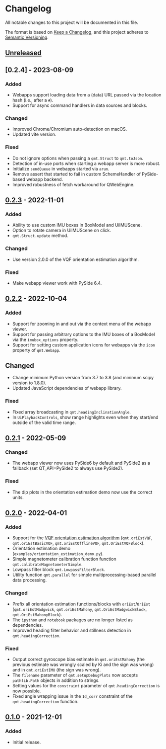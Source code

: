 <!--
SPDX-FileCopyrightText: 2021 Daniel Laidig <laidig@control.tu-berlin.de>

SPDX-License-Identifier: MIT

Sections:
### Added (for new features)
### Changed (for changes in existing functionality)
### Deprecated (for soon-to-be removed features)
### Removed (for now removed features)
### Fixed (for any bug fixes)
### Security (in case of vulnerabilities)
-->
# Changelog
All notable changes to this project will be documented in this file.

The format is based on [Keep a Changelog](https://keepachangelog.com/en/1.0.0/),
and this project adheres to [Semantic Versioning](https://semver.org/spec/v2.0.0.html).

## [Unreleased]

## [0.2.4] - 2023-08-09
### Added
- Webapps support loading data from a (data) URL passed via the location hash (i.e., after a `#`).
- Support for async command handlers in data sources and blocks.
### Changed
- Improved Chrome/Chromium auto-detection on macOS.
- Updated vite version.
### Fixed
- Do not ignore options when passing a `qmt.Struct` to `qmt.toJson`.
- Detection of in-use ports when starting a webapp server is more robust.
- Initialize `sendQueue` in webapps started via `arun`.
- Remove assert that started to fail in custom SchemeHandler of PySide-based webapp backend.
- Improved robustness of fetch workaround for QWebEngine.

## [0.2.3] - 2022-11-01
### Added
- Ability to use custom IMU boxes in BoxModel and UiIMUScene.
- Option to rotate camera in UiIMUScene on click.
- `qmt.Struct.update` method.
### Changed
- Use version 2.0.0 of the VQF orientation estimation algorithm.
### Fixed
- Make webapp viewer work with PySide 6.4.

## [0.2.2] - 2022-10-04
### Added
- Support for zooming in and out via the context menu of the webapp viewer.
- Support for passing arbitrary options to the IMU boxes of a BoxModel via the `imubox_options` property.
- Support for setting custom application icons for webapps via the `icon` property of `qmt.Webapp`.
## Changed
- Change minimum Python version from 3.7 to 3.8 (and minimum scipy version to 1.8.0).
- Updated JavaScript dependencies of webapp library.
### Fixed
- Fixed array broadcasting in `qmt.headingInclinationAngle`.
- In `UiPlaybackControls`, show range highlights even when they start/end outside of the valid time range.

## [0.2.1] - 2022-05-09
### Changed
- The webapp viewer now uses PySide6 by default and PySide2 as a fallback (set QT_API=PySide2 to always use PySide2).
### Fixed
- The dip plots in the orientation estimation demo now use the correct units. 

## [0.2.0] - 2022-04-01
### Added
- Support for the [VQF orientation estimation algorithm](https://github.com/dlaidig/vqf) (`qmt.oriEstVQF`,
  `qmt.oriEstBasicVQF`, `qmt.oriEstOfflineVQF`, `qmt.OriEstVQFBlock`).
- Orientation estimation demo (`examples/orientation_estimation_demo.py`).
- Simple magnetometer calibration function function `qmt.calibrateMagnetometerSimple`.
- Lowpass filter block `qmt.LowpassFilterBlock`.
- Utility function `qmt.parallel` for simple multiprocessing-based parallel data processing.
### Changed
- Prefix all orientation estimation functions/blocks with `oriEst`/`OriEst` (`qmt.oriEstMadgwick`, `qmt.oriEstMahony`,
 `qmt.OriEstMadgwickBlock`, `qmt.OriEstMahonyBlock`).
- The `ipython` and `notebook` packages are no longer listed as dependencies.
- Improved heading filter behavior and stillness detection in `qmt.headingCorrection`.
### Fixed
- Output correct gyroscope bias estimate in `qmt.oriEstMahony` (the previous estimate was wrongly scaled by Ki and
  the sign was wrong) and in `qmt.oriEstIMU` (the sign was wrong).
- The `filename` parameter of `qmt.setupDebugPlots` now accepts `pathlib.Path` objects in addition to strings.
- Setting values for the `constraint` parameter of `qmt.headingCorrection` is now possible.
- Fixed angle wrapping issue in the `1d_corr` constraint of the `qmt.headingCorrection` function.

## [0.1.0] - 2021-12-01
### Added
- Initial release.

[Unreleased]: https://github.com/dlaidig/qmt/compare/v0.2.4...HEAD
[0.2.3]: https://github.com/dlaidig/qmt/compare/v0.2.3...v0.2.4
[0.2.3]: https://github.com/dlaidig/qmt/compare/v0.2.2...v0.2.3
[0.2.2]: https://github.com/dlaidig/qmt/compare/v0.2.1...v0.2.2
[0.2.1]: https://github.com/dlaidig/qmt/compare/v0.2.0...v0.2.1
[0.2.0]: https://github.com/dlaidig/qmt/compare/v0.1.0...v0.2.0
[0.1.0]: https://github.com/dlaidig/qmt/releases/tag/v0.1.0

